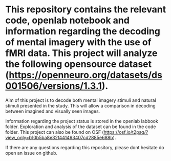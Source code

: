 # This repository contains the relevant code, openlab notebook and information regarding the decoding of mental imagery with the use of fMRI data. This project will analyze the following opensource dataset (https://openneuro.org/datasets/ds001506/versions/1.3.1).
Aim of this project is to decode both mental imagery stimuli and natural stimuli presented in the study. This will allow a comparison in decoding between imagined and visually seen images.

Information regarding the project status is stored in the openlab labbook folder. Exploration and analysis of the dataset can be found in the code folder. This project can also be found on OSF (https://osf.io/t2psq/?view_only=b10b5ba8e32f441493407cd2885e688b).

If there are any questions regarding this repository, please dont hesitate do open an issue on github. 